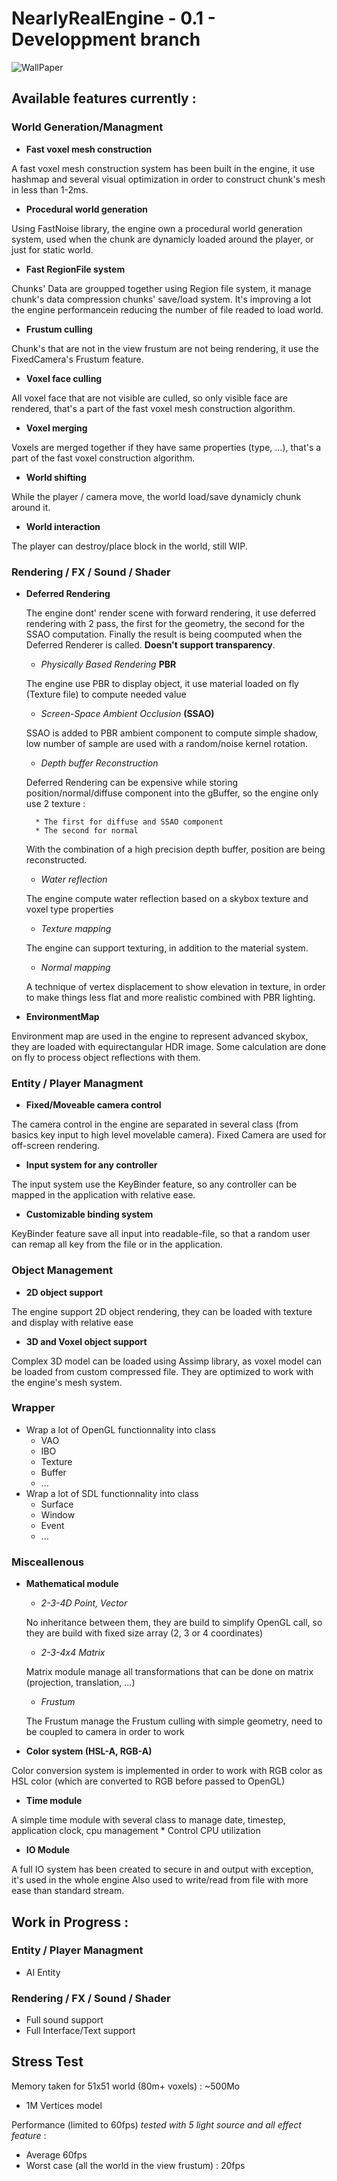 # NearlyRealEngine - 0.1 - Developpment branch

![WallPaper](https://github.com/AbelDoc/NearlyRealEngine_Dev/blob/master/WallPaper.png)

## Available features currently :
### World Generation/Managment
* **Fast voxel mesh construction**

A fast voxel mesh construction system has been built in the engine, it use hashmap and several visual optimization in order to construct chunk's mesh in less than 1-2ms.
* **Procedural world generation**

Using FastNoise library, the engine own a procedural world generation system, used when the chunk are dynamicly loaded around the player, or just for static world.
* **Fast RegionFile system**

Chunks' Data are groupped together using Region file system, it manage chunk's data compression chunks' save/load system. It's improving a lot the engine performancein reducing the number of file readed to load world.
* **Frustum culling**

Chunk's that are not in the view frustum are not being rendering, it use the FixedCamera's Frustum feature.
* **Voxel face culling**

All voxel face that are not visible are culled, so only visible face are rendered, that's a part of the fast voxel mesh construction algorithm.
* **Voxel merging**

Voxels are merged together if they have same properties (type, ...), that's a part of the fast voxel construction algorithm.
* **World shifting**

While the player / camera move, the world load/save dynamicly chunk around it.
* **World interaction**

The player can destroy/place block in the world, still WIP.

### Rendering / FX / Sound / Shader
* **Deferred Rendering**

    The engine dont' render scene with forward rendering, it use deferred rendering with 2 pass, the first for the geometry, the second for the SSAO computation. Finally the result is being coomputed when the Deferred Renderer is called. **Doesn't support transparency**.
    * *Physically Based Rendering* **PBR**

    The engine use PBR to display object, it use material loaded on fly (Texture file) to compute needed value
    * *Screen-Space Ambient Occlusion* **(SSAO)**

    SSAO is added to PBR ambient component to compute simple shadow, low number of sample are used with a random/noise kernel rotation.
    * *Depth buffer Reconstruction*

    Deferred Rendering can be expensive while storing position/normal/diffuse component into the gBuffer, so the engine only use 2 texture :

        * The first for diffuse and SSAO component
        * The second for normal

    With the combination of a high precision depth buffer, position are being reconstructed.
    * *Water reflection*

    The engine compute water reflection based on a skybox texture and voxel type properties
    * *Texture mapping*

    The engine can support texturing, in addition to the material system.
    * *Normal mapping*

    A technique of vertex displacement to show elevation in texture, in order to make things less flat and more realistic combined with PBR lighting.
* **EnvironmentMap**

Environment map are used in the engine to represent advanced skybox, they are loaded with equirectangular HDR image.
Some calculation are done on fly to process object reflections with them.

### Entity / Player Managment
* **Fixed/Moveable camera control**

The camera control in the engine are separated in several class (from basics key input to high level movelable camera). Fixed Camera are used for off-screen rendering.
* **Input system for any controller**

The input system use the KeyBinder feature, so any controller can be mapped in the application with relative ease.
* **Customizable binding system**

KeyBinder feature save all input into readable-file, so that a random user can remap all key from the file or in the application.

### Object Management
* **2D object support**

The engine support 2D object rendering, they can be loaded with texture and display with relative ease

* **3D and Voxel object support**

Complex 3D model can be loaded using Assimp library, as voxel model can be loaded from custom compressed file.
They are optimized to work with the engine's mesh system.

### Wrapper
* Wrap a lot of OpenGL functionnality into class
    * VAO
    * IBO
    * Texture
    * Buffer
    * ...
* Wrap a lot of SDL functionnality into class
    * Surface
    * Window
    * Event
    * ...

### Misceallenous
* **Mathematical module**
    * *2-3-4D Point, Vector*

    No inheritance between them, they are build to simplify OpenGL call, so they are build with fixed size array (2, 3 or 4 coordinates)
    * *2-3-4x4 Matrix*

    Matrix module manage all transformations that can be done on matrix (projection, translation, ...)
    * *Frustum*

    The Frustum manage the Frustum culling with simple geometry, need to be coupled to camera in order to work
* **Color system (HSL-A, RGB-A)**

Color conversion system is implemented in order to work with RGB color as HSL color (which are converted to RGB before passed to OpenGL)
* **Time module**

A simple time module with several class to manage date, timestep, application clock, cpu management
    * Control CPU utilization

* **IO Module**

A full IO system has been created to secure in and output with exception, it's used in the whole engine
Also used to write/read from file with more ease than standard stream.

## Work in Progress :

### Entity / Player Managment
* AI Entity

### Rendering / FX / Sound / Shader
* Full sound support
* Full Interface/Text support

## Stress Test

Memory taken for 51x51 world (80m+ voxels) : ~500Mo
+ 1M Vertices model

Performance (limited to 60fps) *tested with 5 light source and all effect feature* :
* Average 60fps
* Worst case (all the world in the view frustum) : 20fps
